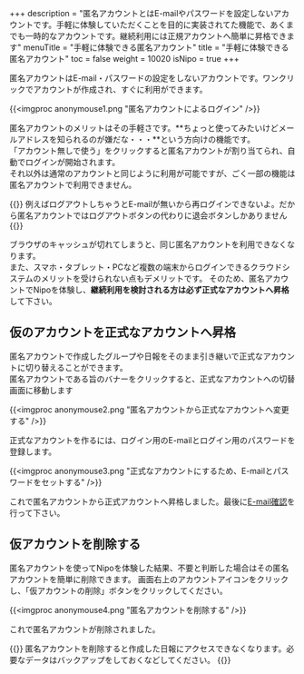 +++
description = "匿名アカウントとはE-mailやパスワードを設定しないアカウントです。手軽に体験していただくことを目的に実装されてた機能で、あくまでも一時的なアカウントです。継続利用には正規アカウントへ簡単に昇格できます"
menuTitle = "手軽に体験できる匿名アカウント"
title = "手軽に体験できる匿名アカウント"
toc = false
weight = 10020
isNipo = true
+++


匿名アカウントはE-mail・パスワードの設定をしないアカウントです。ワンクリックでアカウントが作成され、すぐに利用ができます。

{{<imgproc anonymouse1.png "匿名アカウントによるログイン" />}}

匿名アカウントのメリットはその手軽さです。**ちょっと使ってみたいけどメールアドレスを知られるのが嫌だな・・・**という方向けの機能です。  
「アカウント無しで使う」をクリックすると匿名アカウントが割り当てられ、自動でログインが開始されます。  
それ以外は通常のアカウントと同じように利用が可能ですが、ごく一部の機能は匿名アカウントで利用できません。

{{<alice pos="left" icon="default">}}
例えばログアウトしちゃうとE-mailが無いから再ログインできないよ。だから匿名アカウントではログアウトボタンの代わりに退会ボタンしかありません
{{</alice>}}

ブラウザのキャッシュが切れてしまうと、同じ匿名アカウントを利用できなくなります。  
また、スマホ・タブレット・PCなど複数の端末からログインできるクラウドシステムのメリットを受けられない点もデメリットです。
そのため、匿名アカウントでNipoを体験し、**継続利用を検討される方は必ず正式なアカウントへ昇格**して下さい。

## 仮のアカウントを正式なアカウントへ昇格

匿名アカウントで作成したグループや日報をそのまま引き継いで正式なアカウントに切り替えることができます。  
匿名アカウントである旨のバナーをクリックすると、正式なアカウントへの切替画面に移動します

{{<imgproc anonymouse2.png "匿名アカウントから正式なアカウントへ変更する" />}}

正式なアカウントを作るには、ログイン用のE-mailとログイン用のパスワードを登録します。  

{{<imgproc anonymouse3.png "正式なアカウントにするため、E-mailとパスワードをセットする" />}}

これで匿名アカウントから正式アカウントへ昇格しました。最後に[E-mail確認](/old/manual/email-verify/)を行って下さい。

## 仮アカウントを削除する

匿名アカウントを使ってNipoを体験した結果、不要と判断した場合はその匿名アカウントを簡単に削除できます。
画面右上のアカウントアイコンをクリックし、「仮アカウントの削除」ボタンをクリックしてください。

{{<imgproc anonymouse4.png "匿名アカウントを削除する" />}}

これで匿名アカウントが削除されました。

{{<alice pos="right" icon="default">}}
匿名アカウントを削除すると作成した日報にアクセスできなくなります。必要なデータはバックアップをしておくなどしてください。
{{</alice>}}
